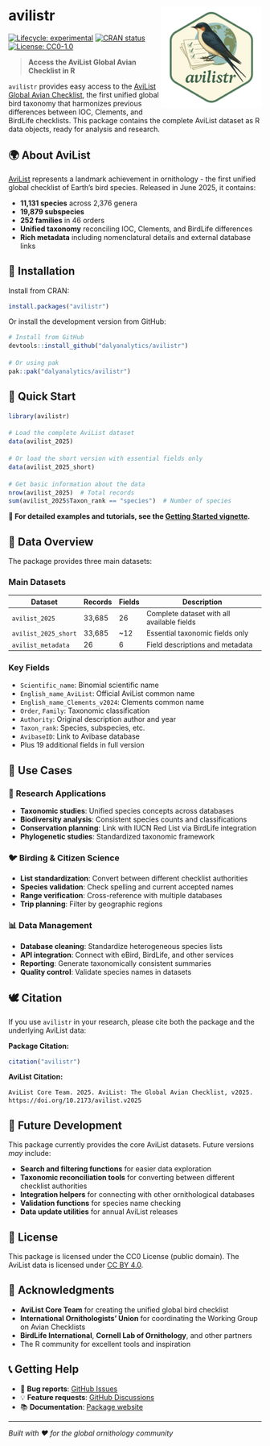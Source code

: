 
<!-- README.md is generated from README.Rmd. Please edit that file -->

# avilistr <img src="man/figures/logo.png" align="right" height="200" />

<!-- badges: start -->

[![Lifecycle:
experimental](https://img.shields.io/badge/lifecycle-experimental-orange.svg)](https://lifecycle.r-lib.org/articles/stages.html#experimental)
[![CRAN
status](https://www.r-pkg.org/badges/version/avilistr)](https://www.r-pkg.org/badges/version/avilistr)
[![License:
CC0-1.0](https://img.shields.io/badge/License-CC0%201.0-lightgrey.svg)](https://creativecommons.org/public-domain/cc0/)
<!-- badges: end -->

> **Access the AviList Global Avian Checklist in R**

`avilistr` provides easy access to the [AviList Global Avian
Checklist](https://www.avilist.org/), the first unified global bird
taxonomy that harmonizes previous differences between IOC, Clements, and
BirdLife checklists. This package contains the complete AviList dataset
as R data objects, ready for analysis and research.

## 🌍 About AviList

[AviList](https://www.avilist.org/) represents a landmark achievement in
ornithology - the first unified global checklist of Earth’s bird
species. Released in June 2025, it contains:

- **11,131 species** across 2,376 genera
- **19,879 subspecies**
- **252 families** in 46 orders
- **Unified taxonomy** reconciling IOC, Clements, and BirdLife
  differences
- **Rich metadata** including nomenclatural details and external
  database links

## 🦅 Installation

Install from CRAN:

``` r
install.packages("avilistr")
```

Or install the development version from GitHub:

``` r
# Install from GitHub
devtools::install_github("dalyanalytics/avilistr")

# Or using pak
pak::pak("dalyanalytics/avilistr")
```

## 🦆 Quick Start

``` r
library(avilistr)

# Load the complete AviList dataset
data(avilist_2025)

# Or load the short version with essential fields only
data(avilist_2025_short)

# Get basic information about the data
nrow(avilist_2025)  # Total records
sum(avilist_2025$Taxon_rank == "species")  # Number of species
```

**📖 For detailed examples and tutorials, see the [Getting Started
vignette](https://dalyanalytics.github.io/avilistr/articles/getting-started.html).**

## 🦜 Data Overview

The package provides three main datasets:

### **Main Datasets**

| Dataset | Records | Fields | Description |
|----|----|----|----|
| `avilist_2025` | 33,685 | 26 | Complete dataset with all available fields |
| `avilist_2025_short` | 33,685 | ~12 | Essential taxonomic fields only |
| `avilist_metadata` | 26 | 6 | Field descriptions and metadata |

### Key Fields

- `Scientific_name`: Binomial scientific name
- `English_name_AviList`: Official AviList common name  
- `English_name_Clements_v2024`: Clements common name
- `Order`, `Family`: Taxonomic classification
- `Authority`: Original description author and year
- `Taxon_rank`: Species, subspecies, etc.
- `AvibaseID`: Link to Avibase database
- Plus 19 additional fields in full version

## 🎯 Use Cases

### 🔬 **Research Applications**

- **Taxonomic studies**: Unified species concepts across databases
- **Biodiversity analysis**: Consistent species counts and
  classifications  
- **Conservation planning**: Link with IUCN Red List via BirdLife
  integration
- **Phylogenetic studies**: Standardized taxonomic framework

### 🐦 **Birding & Citizen Science**

- **List standardization**: Convert between different checklist
  authorities
- **Species validation**: Check spelling and current accepted names
- **Range verification**: Cross-reference with multiple databases
- **Trip planning**: Filter by geographic regions

### 📊 **Data Management**

- **Database cleaning**: Standardize heterogeneous species lists
- **API integration**: Connect with eBird, BirdLife, and other services
- **Reporting**: Generate taxonomically consistent summaries
- **Quality control**: Validate species names in datasets

## 🕊️ Citation

If you use `avilistr` in your research, please cite both the package and
the underlying AviList data:

**Package Citation:**

``` r
citation("avilistr")
```

**AviList Citation:**

    AviList Core Team. 2025. AviList: The Global Avian Checklist, v2025. https://doi.org/10.2173/avilist.v2025

## 🦅 Future Development

This package currently provides the core AviList datasets. Future
versions *may* include:

- **Search and filtering functions** for easier data exploration
- **Taxonomic reconciliation tools** for converting between different
  checklist authorities  
- **Integration helpers** for connecting with other ornithological
  databases
- **Validation functions** for species name checking
- **Data update utilities** for annual AviList releases

## 📄 License

This package is licensed under the CC0 License (public domain). The
AviList data is licensed under [CC BY
4.0](https://creativecommons.org/licenses/by/4.0/).

## 🙏 Acknowledgments

- **AviList Core Team** for creating the unified global bird checklist
- **International Ornithologists’ Union** for coordinating the Working
  Group on Avian Checklists  
- **BirdLife International**, **Cornell Lab of Ornithology**, and other
  partners
- The R community for excellent tools and inspiration

## 📞 Getting Help

- 🐛 **Bug reports**: [GitHub
  Issues](https://github.com/dalyanalytics/avilistr/issues)
- 💡 **Feature requests**: [GitHub
  Discussions](https://github.com/dalyanalytics/avilistr/discussions)  
- 📚 **Documentation**: [Package
  website](https://dalyanalytics.github.io/avilistr/)

------------------------------------------------------------------------

*Built with ❤️ for the global ornithology community*
